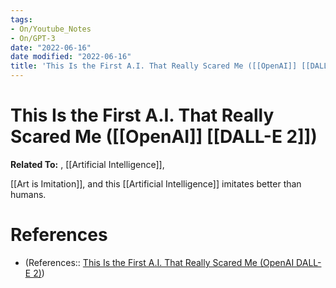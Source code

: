 ```yaml
---
tags:
- On/Youtube_Notes
- On/GPT-3
date: "2022-06-16"
date modified: "2022-06-16"
title: 'This Is the First A.I. That Really Scared Me ([[OpenAI]] [[DALL-E 2]])'
---
```


# This Is the First A.I. That Really Scared Me ([[OpenAI]] [[DALL-E 2]])
**Related To:**   , [[Artificial Intelligence]],

[[Art is Imitation]], and this [[Artificial Intelligence]] imitates better than humans.

# References
- (References:: [This Is the First A.I. That Really Scared Me (OpenAI DALL-E 2)](https://www.youtube.com/watch?v=tZdHxkx4i4w&t=26s))
